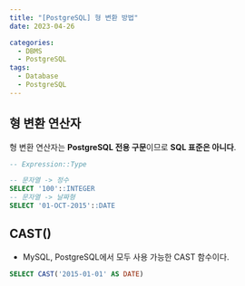 ```yaml
---
title: "[PostgreSQL] 형 변환 방법"
date: 2023-04-26

categories:
  - DBMS
  - PostgreSQL
tags:
  - Database
  - PostgreSQL
---
```


## 형 변환 연산자
형 변환 연산자는 **PostgreSQL 전용 구문**이므로 **SQL 표준은 아니다**. 

```sql
-- Expression::Type

-- 문자열 -> 정수
SELECT '100'::INTEGER
-- 문자열 -> 날짜형
SELECT '01-OCT-2015'::DATE 
```

## CAST()
- MySQL, PostgreSQL에서 모두 사용 가능한 CAST 함수이다.

```sql
SELECT CAST('2015-01-01' AS DATE)
```
